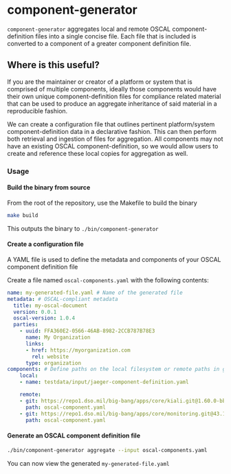 # component-generator

`component-generator` aggregates local and remote OSCAL component-definition files into a single concise file. Each file that is included is converted to a component of a greater component definition file.

## Where is this useful?

If you are the maintainer or creator of a platform or system that is comprised of multiple components, ideally those components would have their own unique component-definition files for compliance related material that can be used to produce an aggregate inheritance of said material in a reproducible fashion.

We can create a configuration file that outlines pertinent platform/system component-definition data in a declarative fashion. This can then perform both retrieval and ingestion of files for aggregation. All components may not have an existing OSCAL component-definition, so we would allow users to create and reference these local copies for aggregation as well.

### Usage

#### Build the binary from source

From the root of the repository, use the Makefile to build the binary

```bash
make build
```

This outputs the binary to `./bin/component-generator`

#### Create a configuration file

A YAML file is used to define the metadata and components of your OSCAL component definition file

Create a file named `oscal-components.yaml` with the following contents:

```yaml
name: my-generated-file.yaml # Name of the generated file
metadata: # OSCAL-compliant metadata
  title: my-oscal-document
  version: 0.0.1
  oscal-version: 1.0.4
  parties:
    - uuid: FFA360E2-0566-46AB-8982-2CCB787B78E3
      name: My Organization
      links:
      - href: https://myorganization.com
        rel: website
      type: organization
components: # Define paths on the local filesystem or remote paths in git repositories to OSCAL component definition files
    local:
    - name: testdata/input/jaeger-component-definition.yaml

    remote:
    - git: https://repo1.dso.mil/big-bang/apps/core/kiali.git@1.60.0-bb.2
      path: oscal-component.yaml
    - git: https://repo1.dso.mil/big-bang/apps/core/monitoring.git@43.1.2-bb.1
      path: oscal-component.yaml
```

#### Generate an OSCAL component definition file

```bash
./bin/component-generator aggregate --input oscal-components.yaml
```

You can now view the generated `my-generated-file.yaml`
